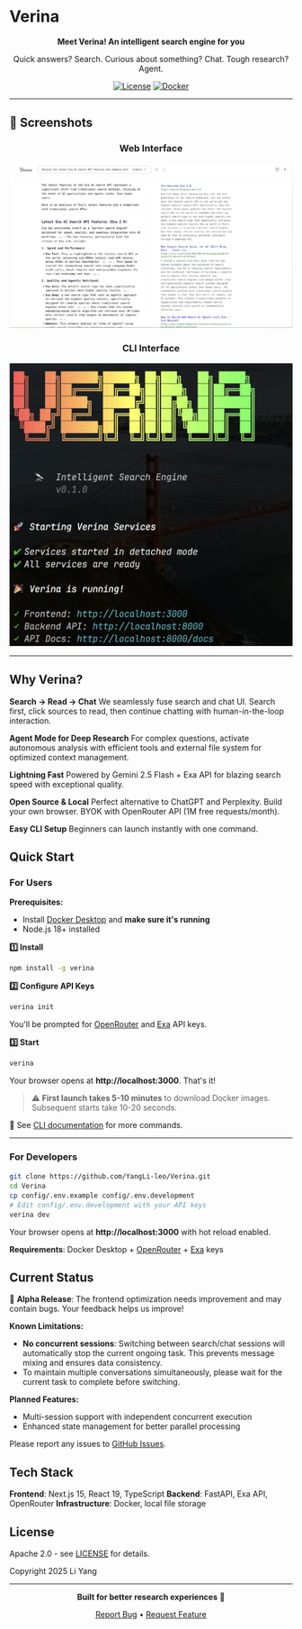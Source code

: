 # Verina

<div align="center">

**Meet Verina! An intelligent search engine for you**

Quick answers? Search. Curious about something? Chat. Tough research? Agent.

[![License](https://img.shields.io/badge/License-Apache%202.0-blue.svg)](LICENSE)
[![Docker](https://img.shields.io/badge/Docker-Ready-blue)](https://www.docker.com/)

</div>

---

## 📸 Screenshots

<div align="center">

### Web Interface
<img src="docs/images/screenshot-web.png" alt="Verina Web Interface" width="800">

### CLI Interface
<img src="docs/images/screenshot-cli.png" alt="Verina CLI" width="800">

</div>

---

## Why Verina?

**Search → Read → Chat**
We seamlessly fuse search and chat UI. Search first, click sources to read, then continue chatting with human-in-the-loop interaction.

**Agent Mode for Deep Research**
For complex questions, activate autonomous analysis with efficient tools and external file system for optimized context management.

**Lightning Fast**
Powered by Gemini 2.5 Flash + Exa API for blazing search speed with exceptional quality.

**Open Source & Local**
Perfect alternative to ChatGPT and Perplexity. Build your own browser. BYOK with OpenRouter API (1M free requests/month).

**Easy CLI Setup**
Beginners can launch instantly with one command.

## Quick Start

### For Users

**Prerequisites:**
- Install [Docker Desktop](https://docs.docker.com/get-docker/) and **make sure it's running**
- Node.js 18+ installed

**1️⃣ Install**
```bash
npm install -g verina
```

**2️⃣ Configure API Keys**
```bash
verina init
```

You'll be prompted for [OpenRouter](https://openrouter.ai/keys) and [Exa](https://exa.ai/) API keys.

**3️⃣ Start**
```bash
verina
```

Your browser opens at **http://localhost:3000**. That's it!

> ⚠️ **First launch takes 5-10 minutes** to download Docker images. Subsequent starts take 10-20 seconds.

📖 See [CLI documentation](packages/cli/README.md) for more commands.

---

### For Developers

```bash
git clone https://github.com/YangLi-leo/Verina.git
cd Verina
cp config/.env.example config/.env.development
# Edit config/.env.development with your API keys
verina dev
```

Your browser opens at **http://localhost:3000** with hot reload enabled.

**Requirements**: Docker Desktop + [OpenRouter](https://openrouter.ai/keys) + [Exa](https://exa.ai/) keys

## Current Status

🚧 **Alpha Release**: The frontend optimization needs improvement and may contain bugs. Your feedback helps us improve!

**Known Limitations:**
- **No concurrent sessions**: Switching between search/chat sessions will automatically stop the current ongoing task. This prevents message mixing and ensures data consistency.
- To maintain multiple conversations simultaneously, please wait for the current task to complete before switching.

**Planned Features:**
- Multi-session support with independent concurrent execution
- Enhanced state management for better parallel processing

Please report any issues to [GitHub Issues](https://github.com/YangLi-leo/Verina/issues).

## Tech Stack

**Frontend**: Next.js 15, React 19, TypeScript
**Backend**: FastAPI, Exa API, OpenRouter
**Infrastructure**: Docker, local file storage

## License

Apache 2.0 - see [LICENSE](LICENSE) for details.

Copyright 2025 Li Yang

---

<div align="center">

**Built for better research experiences** 🔬

[Report Bug](https://github.com/YangLi-leo/Verina/issues) • [Request Feature](https://github.com/YangLi-leo/Verina/issues)

</div>
